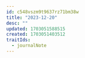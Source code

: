 ```yaml
---
id: c548vszm9t9637rz71bm38w
title: "2023-12-20"
desc: ""
updated: 1703051588515
created: 1703051403512
traitIds:
  - journalNote
---
```

